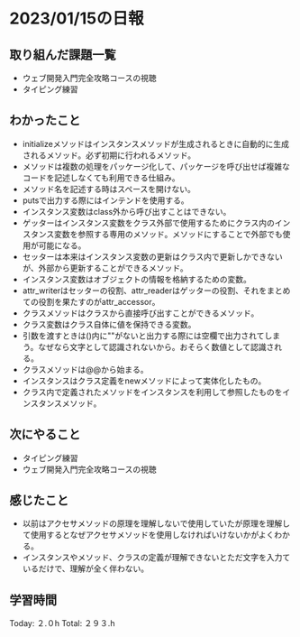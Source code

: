 # 2023/01/15の日報
## 取り組んだ課題一覧
* ウェブ開発入門完全攻略コースの視聴
* タイピング練習
## わかったこと
* initializeメソッドはインスタンスメソッドが生成されるときに自動的に生成されるメソッド。必ず初期に行われるメソッド。
* メソッドは複数の処理をパッケージ化して、パッケージを呼び出せば複雑なコードを記述しなくても利用できる仕組み。
* メソッド名を記述する時はスペースを開けない。
* putsで出力する際にはインテンドを使用する。
* インスタンス変数はclass外から呼び出すことはできない。
* ゲッターはインスタンス変数をクラス外部で使用するためにクラス内のインスタンス変数を参照する専用のメソッド。メソッドにすることで外部でも使用が可能になる。
* セッターは本来はインスタンス変数の更新はクラス内で更新しかできないが、外部から更新することができるメソッド。
* インスタンス変数はオブジェクトの情報を格納するための変数。
* attr_writerはセッターの役割、attr_readerはゲッターの役割、それをまとめての役割を果たすのがattr_accessor。
* クラスメソッドはクラスから直接呼び出すことができるメソッド。
* クラス変数はクラス自体に値を保持できる変数。
* 引数を渡すときは()内に""がないと出力する際には空欄で出力されてしまう。なぜなら文字として認識されないから。おそらく数値として認識される。
* クラスメソッドは@@から始まる。
* インスタンスはクラス定義をnewメソッドによって実体化したもの。
* クラス内で定義されたメソッドをインスタンスを利用して参照したものをインスタンスメソッド。
## 次にやること
* タイピング練習
* ウェブ開発入門完全攻略コースの視聴
## 感じたこと
* 以前はアクセサメソッドの原理を理解しないで使用していたが原理を理解して使用するとなぜアクセサメソッドを使用しなければいけないかがよくわかる。
* インスタンスやメソッド、クラスの定義が理解できないとただ文字を入力ているだけで、理解が全く伴わない。
## 学習時間
Today: ２.０h
Total: ２９３.h
